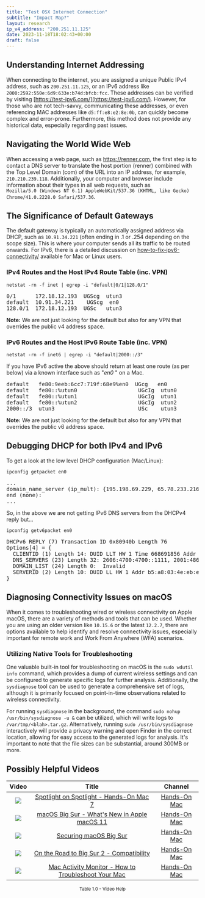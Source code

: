 ```yaml
---
title: "Test OSX Internet Connection"
subtitle: "Impact Map?"
layout: research
ip_v4_address: "200.251.11.125"
date: 2023-11-18T18:02:43+00:00
draft: false
---
```


## Understanding Internet Addressing

When connecting to the internet, you are assigned a unique Public IPv4 address, such as ```200.251.11.125```, or an IPv6 address like ```2000:2592:550e:6d9:633e:b74d:bfcb:fcc```. These addresses can be verified by visiting [https://test-ipv6.com/](https://test-ipv6.com/). However, for those who are not tech-savvy, communicating these addresses, or even referencing MAC addresses like ```d5:ff:e8:e2:8e:0b```, can quickly become complex and error-prone. Furthermore, this method does not provide any historical data, especially regarding past issues.
## Navigating the World Wide Web
When accessing a web page, such as https://renner.com, the first step is to contact a DNS server to translate the host portion (renner) combined with the Top Level Domain (com) of the URL into an IP address, for example, ```210.210.239.118```. Additionally, your computer and browser include information about their types in all web requests, such as <br>```Mozilla/5.0 (Windows NT 6.1) AppleWebKit/537.36 (KHTML, like Gecko) Chrome/41.0.2228.0 Safari/537.36```.
## The Significance of Default Gateways
The default gateway is typically an automatically assigned address via DHCP, such as ```10.91.34.221``` (often ending in .1 or .254 depending on the scope size). This is where your computer sends all its traffic to be routed onwards. For IPv6, there is a detailed discussion on [how-to-fix-ipv6-connectivity/](/blog/how-to-fix-ipv6-connectivity/) available for Mac or Linux users.
### IPv4 Routes and the Host IPv4 Route Table (inc. VPN)
```netstat -rn -f inet | egrep -i "default|0/1|128.0/1"```

<pre>
0/1      172.18.12.193  UGScg  utun3
default  10.91.34.221    UGScg  en0
128.0/1  172.18.12.193  UGSc   utun3</pre>

**Note:** We are not just looking for the default but also for any VPN that overrides the public v4 address space.

### IPv6 Routes and the Host IPv6 Route Table (inc. VPN)
```netstat -rn -f inet6 | egrep -i "default|2000::/3"```

If you have IPv6 active the above should return at least one route (as per below) via a known interface such as "_en0_ " on a Mac. 

<pre>
default   fe80:9eeb:6cc7:719f:68e9%en0  UGcg   en0
default   fe80::%utun0                   UGcIg  utun0
default   fe80::%utun1                   UGcIg  utun1
default   fe80::%utun2                   UGcIg  utun2
2000::/3  utun3                          USc    utun3</pre>

**Note:** We are not just looking for the default but also for any VPN that overrides the public v6 address space.
<br>

## Debugging DHCP for both IPv4 and IPv6

To get a look at the low level DHCP configuration (Mac/Linux): 

```ipconfig getpacket en0```

<pre>
...
domain_name_server (ip_mult): {195.198.69.229, 65.78.233.216}
end (none):
...</pre>

So, in the above we are not getting IPv6 DNS servers from the DHCPv4 reply but...

```ipconfig getv6packet en0```

<pre>
DHCPv6 REPLY (7) Transaction ID 0x80940b Length 76
Options[4] = {
  CLIENTID (1) Length 14: DUID LLT HW 1 Time 668691856 Addr d5:ff:e8:e2:8e:0b
  DNS_SERVERS (23) Length 32: 2606:4700:4700::1111, 2001:4860:4860::8844
  DOMAIN_LIST (24) Length 0:  Invalid
  SERVERID (2) Length 10: DUID LL HW 1 Addr b5:a8:03:4e:eb:e3
}</pre>




## Diagnosing Connectivity Issues on macOS

When it comes to troubleshooting wired or wireless connectivity on Apple macOS, there are a variety of methods and tools that can be used. Whether you are using an older version like `10.15.6` or the latest `12.2.7`, there are options available to help identify and resolve connectivity issues, especially important for remote work and Work From Anywhere (WFA) scenarios.
### Utilizing Native Tools for Troubleshooting
One valuable built-in tool for troubleshooting on macOS is the `sudo wdutil info` command, which provides a dump of current wireless settings and can be configured to generate specific logs for further analysis. Additionally, the `sysdiagnose` tool can be used to generate a comprehensive set of logs, although it is primarily focused on point-in-time observations related to wireless connectivity.

For running `sysdiagnose` in the background, the command `sudo nohup /usr/bin/sysdiagnose -u &` can be utilized, which will write logs to `/var/tmp/<blah>.tar.gz`. Alternatively, running `sudo /usr/bin/sysdiagnose` interactively will provide a privacy warning and open Finder in the correct location, allowing for easy access to the generated logs for analysis. It's important to note that the file sizes can be substantial, around 300MB or more.
## Possibly Helpful Videos

<link href="/plugins/lity/css/lity.min.css" rel="stylesheet">
<script src="/plugins/lity/js/lity.min.js"></script>
<div class="table1-start"></div>

|Video | Title | Channel |
| :---: | :---: | :---: |
|<a href="https://www.youtube.com/watch?v=RslZ4W1EPqk" data-lity><img src="https://i.ytimg.com/vi/RslZ4W1EPqk/default.jpg" class="img-fluid"></a>|<a href="https://www.youtube.com/watch?v=RslZ4W1EPqk" data-lity>Spotlight on Spotlight - Hands-On Mac 7</a>|<a target="_blank" href="https://www.youtube.com/channel/UCg43DP8MdHVcl4rFK_delBg" >Hands-On Mac</a>|
|<a href="https://www.youtube.com/watch?v=JMKi6o9kaZI" data-lity><img src="https://i.ytimg.com/vi/JMKi6o9kaZI/default.jpg" class="img-fluid"></a>|<a href="https://www.youtube.com/watch?v=JMKi6o9kaZI" data-lity>macOS Big Sur - What&#39;s New in Apple macOS 11</a>|<a target="_blank" href="https://www.youtube.com/channel/UCg43DP8MdHVcl4rFK_delBg" >Hands-On Mac</a>|
|<a href="https://www.youtube.com/watch?v=7KdhJimuhNw" data-lity><img src="https://i.ytimg.com/vi/7KdhJimuhNw/default.jpg" class="img-fluid"></a>|<a href="https://www.youtube.com/watch?v=7KdhJimuhNw" data-lity>Securing macOS Big Sur</a>|<a target="_blank" href="https://www.youtube.com/channel/UCg43DP8MdHVcl4rFK_delBg" >Hands-On Mac</a>|
|<a href="https://www.youtube.com/watch?v=HEbK-Tignuc" data-lity><img src="https://i.ytimg.com/vi/HEbK-Tignuc/default.jpg" class="img-fluid"></a>|<a href="https://www.youtube.com/watch?v=HEbK-Tignuc" data-lity>On the Road to Big Sur 2 - Compatibility</a>|<a target="_blank" href="https://www.youtube.com/channel/UCg43DP8MdHVcl4rFK_delBg" >Hands-On Mac</a>|
|<a href="https://www.youtube.com/watch?v=TWzWd_DiaJ0" data-lity><img src="https://i.ytimg.com/vi/TWzWd_DiaJ0/default.jpg" class="img-fluid"></a>|<a href="https://www.youtube.com/watch?v=TWzWd_DiaJ0" data-lity>Mac Activity Monitor - How to Troubleshoot Your Mac</a>|<a target="_blank" href="https://www.youtube.com/channel/UCg43DP8MdHVcl4rFK_delBg" >Hands-On Mac</a>|

<center><small>Table 1.0 - Video Help</small></center>
 <br>
<div class="table1-end"></div>
<script type="text/javascript">
(function() {
    $('div.table1-start').nextUntil('div.table1-end', 'table').addClass('table thead-dark table-striped table-responsive rounded').attr('id', 't1');
    $('#t1').find('thead').addClass('thead-dark');
})();
</script>
